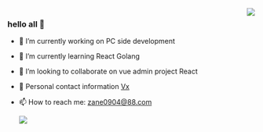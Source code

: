 <img align="right" src="https://github-readme-stats.vercel.app/api?username=zane0904&count_private=true&show_icons=true&theme=vue" />

### hello all 👋

- 🔭 I’m currently working on PC side development 
- 🌱 I’m currently learning React Golang 
- 👯 I’m looking to collaborate on vue admin project React
- 💬 Personal contact information [Vx](https://pic.imgdb.cn/item/6304a8f116f2c2beb1c64e40.jpg)
- 📫 How to reach me: [zane0904@88.com](mailto:zane0904@88.com)

  ![](https://komarev.com/ghpvc/?username=zane0904)



<!--
- 🤔 I’m looking for help with ... 
-->
